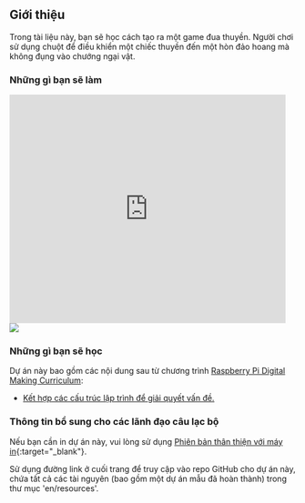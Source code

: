 ## Giới thiệu

Trong tài liệu này, bạn sẽ học cách tạo ra một game đua thuyền. Người chơi sử dụng chuột để điều khiển một chiếc thuyền đến một hòn đảo hoang mà không đụng vào chướng ngại vật.

### Những gì bạn sẽ làm

<div class="scratch-preview">
  <iframe allowtransparency="true" width="485" height="402" src="https://scratch.mit.edu/projects/embed/63957956/?autostart=false" frameborder="0"></iframe>
  <img src="images/boat-final.png">
</div>

### Những gì bạn sẽ học

Dự án này bao gồm các nội dung sau từ chương trình [Raspberry Pi Digital Making Curriculum](http://rpf.io/curriculum):

+ [Kết hợp các cấu trúc lập trình để giải quyết vấn đề.](https://www.raspberrypi.org/curriculum/programming/builder)

### Thông tin bổ sung cho các lãnh đạo câu lạc bộ

Nếu bạn cần in dự án này, vui lòng sử dụng [Phiên bản thân thiện với máy in](https://projects.raspberrypi.org/en/projects/boat-race/print){:target="_blank"}.

Sử dụng đường link ở cuối trang để truy cập vào repo GitHub cho dự án này, chứa tất cả các tài nguyên (bao gồm một dự án mẫu đã hoàn thành) trong thư mục 'en/resources'.